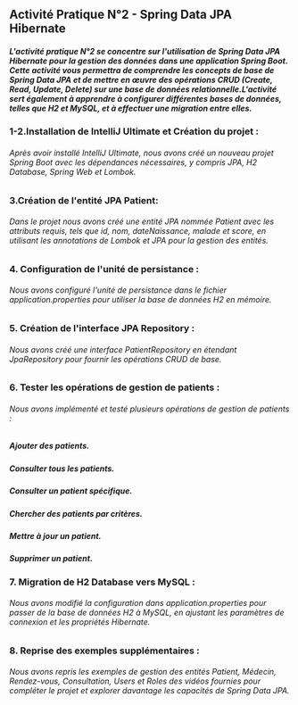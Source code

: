 ## Activité Pratique N°2 - Spring Data JPA Hibernate
##### L'activité pratique N°2 se concentre sur l'utilisation de Spring Data JPA Hibernate pour la gestion des données dans une application Spring Boot. Cette activité vous permettra de comprendre les concepts de base de Spring Data JPA et de mettre en œuvre des opérations CRUD (Create, Read, Update, Delete) sur une base de données relationnelle.L'activité sert également à apprendre à configurer différentes bases de données, telles que H2 et MySQL, et à effectuer une migration entre elles.
### 1-2.Installation de IntelliJ Ultimate et Création du projet :
###### Après avoir installé IntelliJ Ultimate, nous avons créé un nouveau projet Spring Boot avec les dépendances nécessaires, y compris JPA, H2 Database, Spring Web et Lombok.
### 3.Création de l'entité JPA Patient:
###### Dans le projet nous avons créé une entité JPA nommée Patient avec les attributs requis, tels que id, nom, dateNaissance, malade et score, en utilisant les annotations de Lombok et JPA pour la gestion des entités.
### 4. Configuration de l'unité de persistance :
###### Nous avons configuré l'unité de persistance dans le fichier application.properties pour utiliser la base de données H2 en mémoire.
### 5. Création de l'interface JPA Repository :
###### Nous avons créé une interface PatientRepository en étendant JpaRepository pour fournir les opérations CRUD de base.
### 6. Tester les opérations de gestion de patients :
###### Nous avons implémenté et testé plusieurs opérations de gestion de patients :
##### Ajouter des patients.
##### Consulter tous les patients.
##### Consulter un patient spécifique.
##### Chercher des patients par critères.
##### Mettre à jour un patient.
##### Supprimer un patient.
### 7. Migration de H2 Database vers MySQL :
###### Nous avons modifié la configuration dans application.properties pour passer de la base de données H2 à MySQL, en ajustant les paramètres de connexion et les propriétés Hibernate.
### 8. Reprise des exemples supplémentaires :
###### Nous avons repris les exemples de gestion des entités Patient, Médecin, Rendez-vous, Consultation, Users et Roles des vidéos fournies pour compléter le projet et explorer davantage les capacités de Spring Data JPA.

